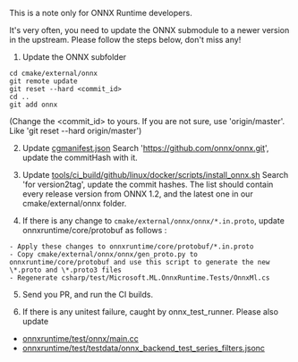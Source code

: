This is a note only for ONNX Runtime developers.

It's very often, you need to update the ONNX submodule to a newer version in the upstream. Please follow the steps below, don't miss any!

1. Update the ONNX subfolder
```
cd cmake/external/onnx
git remote update
git reset --hard <commit_id>
cd ..
git add onnx
```
(Change the <commit_id> to yours. If you are not sure, use 'origin/master'. Like 'git reset --hard origin/master')

2. Update [cgmanifest.json](/cgmanifest.json)
Search 'https://github.com/onnx/onnx.git', update the commitHash with it.

3. Update [tools/ci_build/github/linux/docker/scripts/install_onnx.sh](/tools/ci_build/github/linux/docker/scripts/install_onnx.sh) 
Search 'for version2tag', update the commit hashes. The list should contain every release version from ONNX 1.2, and the latest one in our cmake/external/onnx folder.

4. If there is any change to `cmake/external/onnx/onnx/*.in.proto`, update onnxruntime/core/protobuf as follows : 
```
- Apply these changes to onnxruntime/core/protobuf/*.in.proto
- Copy cmake/external/onnx/onnx/gen_proto.py to onnxruntime/core/protobuf and use this script to generate the new \*.proto and \*.proto3 files
- Regenerate csharp/test/Microsoft.ML.OnnxRuntime.Tests/OnnxMl.cs
```

5. Send you PR, and run the CI builds.

6. If there is any unitest failure, caught by onnx_test_runner. Please also update
- [onnxruntime/test/onnx/main.cc](/onnxruntime/test/onnx/main.cc)
- [onnxruntime/test/testdata/onnx_backend_test_series_filters.jsonc](/onnxruntime/test/testdata/onnx_backend_test_series_filters.jsonc)
